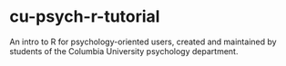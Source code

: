 # cu-psych-r-tutorial
An intro to R for psychology-oriented users, created and maintained by students of the Columbia University psychology department.
